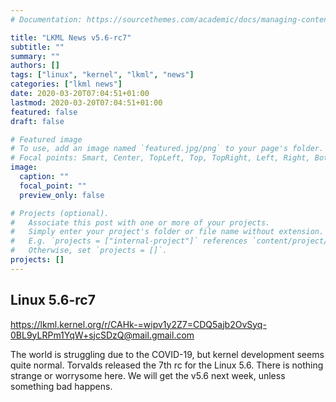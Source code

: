 ```yaml
---
# Documentation: https://sourcethemes.com/academic/docs/managing-content/

title: "LKML News v5.6-rc7"
subtitle: ""
summary: ""
authors: []
tags: ["linux", "kernel", "lkml", "news"]
categories: ["lkml news"]
date: 2020-03-20T07:04:51+01:00
lastmod: 2020-03-20T07:04:51+01:00
featured: false
draft: false

# Featured image
# To use, add an image named `featured.jpg/png` to your page's folder.
# Focal points: Smart, Center, TopLeft, Top, TopRight, Left, Right, BottomLeft, Bottom, BottomRight.
image:
  caption: ""
  focal_point: ""
  preview_only: false

# Projects (optional).
#   Associate this post with one or more of your projects.
#   Simply enter your project's folder or file name without extension.
#   E.g. `projects = ["internal-project"]` references `content/project/deep-learning/index.md`.
#   Otherwise, set `projects = []`.
projects: []
---
```


Linux 5.6-rc7
-------------

https://lkml.kernel.org/r/CAHk-=wipv1y2Z7=CDQ5ajb2OvSyq-0BL9yLRPm1YqW+sjcSDzQ@mail.gmail.com

The world is struggling due to the COVID-19, but kernel development seems quite
normal.  Torvalds released the 7th rc for the Linux 5.6.  There is nothing
strange or worrysome here.  We will get the v5.6 next week, unless something
bad happens.
